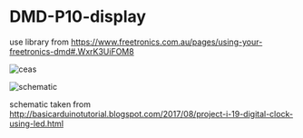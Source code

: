 # DMD-P10-display
use library from https://www.freetronics.com.au/pages/using-your-freetronics-dmd#.WxrK3UiFOM8

![ceas](https://1.bp.blogspot.com/-aQfWVCsqM24/XhCJr2MqVPI/AAAAAAAAbGM/ys0UjGkwSa8wAdYy9bK-74kI79RB2tE9ACLcBGAsYHQ/s1600/IMG_20200103_231948.jpg)

![schematic](https://3.bp.blogspot.com/-V0-_qLKas64/WYkh9sS2NOI/AAAAAAAAIrY/-n_sUkBS5T8u5ETXTX8xlJoch5Naq5Z_gCKgBGAs/s1600/Project%2B19.BMP)

schematic taken from http://basicarduinotutorial.blogspot.com/2017/08/project-i-19-digital-clock-using-led.html
